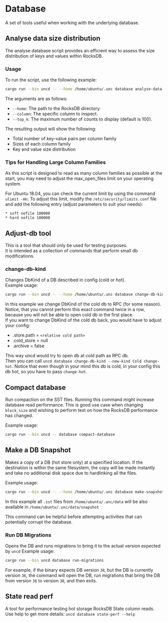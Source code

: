 # Database

A set of tools useful when working with the underlying database.

## Analyse data size distribution

The analyse database script provides an efficient way to assess the size distribution
of keys and values within RocksDB.

### Usage

To run the script, use the following example:
```bash
cargo run --bin uncd -- --home /home/ubuntu/.unc database analyse-data-size-distribution --column State --top_k 50
```
The arguments are as follows:

 - `--home`: The path to the RocksDB directory.
 - `--column`: The specific column to inspect.
 - `--top_k`: The maximum number of counts to display (default is 100).

The resulting output will show the following:

 - Total number of key-value pairs per column family
 - Sizes of each column family
 - Key and value size distribution

### Tips for Handling Large Column Families
As this script is designed to read as many column families as possible at the start,
you may need to adjust the max_open_files limit on your operating system.

For Ubuntu 18.04, you can check the current limit by using the command `ulimit -Hn`.
To adjust this limit, modify the `/etc/security/limits.conf` file and add the following
entry (adjust parameters to suit your needs):
```
* soft nofile 100000
* hard nofile 100000
```

## Adjust-db tool
This is a tool that should only be used for testing purposes.  
It is intended as a collection of commands that perform small db modifications.


### change-db-kind
Changes DbKind of a DB described in config (cold or hot).  
Example usage:
```bash
cargo run --bin uncd -- --home /home/ubuntu/.unc database change-db-kind --new-kind RPC change-cold
```

In this example we change DbKind of the cold db to RPC (for some reason).  
Notice, that you cannot perform this exact command twice in a row,
because you will not be able to open cold db in the first place.  
If you want to change DbKind of the cold db back, you would have to adjust your config:
- .store.path = `<relative cold path>`
- .cold_store = null
- .archive = false

This way uncd would try to open db at cold path as RPC db.  
Then you can call
`uncd database change-db-kind --new-kind Cold change-hot`.
Notice that even though in your mind this db is cold, in your config this db hot, so you have to pass `change-hot`.

## Compact database

Run compaction on the SST files. Running this command might increase database read performance.
This is good use case when changing `block_size` and wishing to perform test on how the RocksDB performance has
changed.

Example usage:
```bash
cargo run --bin uncd -- database compact-database
```


## Make a DB Snapshot

Makes a copy of a DB (hot store only) at a specified location. If the
destination is within the same filesystem, the copy will be made instantly and
take no additional disk space due to hardlinking all the files.

Example usage:
```bash
cargo run --bin uncd -- --home /home/ubuntu/.unc database make-snapshot --destination /home/ubuntu/.unc/data/snapshot
```

In this example all `.sst` files from `/home/ubuntu/.unc/data` will be also
available in `/home/ubuntu/.unc/data/snapshot`

This command can be helpful before attempting activities that can potentially
corrupt the database.

### Run DB Migrations

Opens the DB and runs migrations to bring it to the actual version expected by `uncd`
Example usage:
```bash
cargo run --bin uncd database run-migrations
```

For example, if the binary expects DB version `38`, but the DB is currently
version `36`, the command will open the DB, run migrations that bring the DB
from version `36` to version `38`, and then exits.

## State read perf
A tool for performance testing hot storage RocksDB State column reads.
Use help to get more details: `uncd database state-perf --help`
